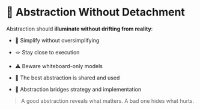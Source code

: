 
# 🧰 Abstraction Without Detachment

<!-- 
This slide reinforces abstraction as a powerful tool—*only* when grounded in real-world context.  

Ask the group: When have you seen an abstraction help a team build better—and when has it confused or stalled them?

Architects don’t just reduce complexity—they *translate* it into shared clarity.
-->

Abstraction should **illuminate without drifting from reality**:

- 🧠 Simplify without oversimplifying
<!-- 
The best abstractions expose relationships, boundaries, and assumptions—not just boxes and arrows.  
They help teams reason, align, and adapt.  
Elegant doesn’t mean vague.
-->

- 🪢 Stay close to execution
<!-- 
Good abstraction hides unnecessary detail—but never hides the *wrong* detail.  
Performance, cost, operability, and time-to-build are not abstractions—they’re constraints.  
Draw, then test in reality.
-->

- ⚠️ Beware whiteboard-only models
<!-- 
Diagrams that look great but don’t survive deployment are dangerous.  
Architects must understand how systems behave under load, in failure, and over time.  
Reality is messy—embrace it.
-->

- 🧩 The best abstraction is shared and used
<!-- 
If only the architect understands the model—it’s not architecture, it’s detachment.  
Teams should adopt, adapt, and evolve the model together.  
Abstractions are tools for *others*, not just artifacts for *you*.
-->

- 🧭 Abstraction bridges strategy and implementation
<!-- 
It helps navigate between long-term vision and day-to-day engineering decisions.  
It’s how you hold coherence across layers—without becoming removed from any of them.
-->

> A good abstraction reveals what matters. A bad one hides what hurts.

<!-- 
Wrap-up Notes:

Ask the group:  
- What’s an abstraction your team uses daily—and do they trust it?  
- Where might one of your diagrams be detaching from reality?

Remind: Abstraction is powerful—only if it keeps you close to the people building and the systems running.

Preview: Next, we’ll explore how architecture supports adaptability—not just clarity—through lifecycle thinking and scenario foresight.
-->
